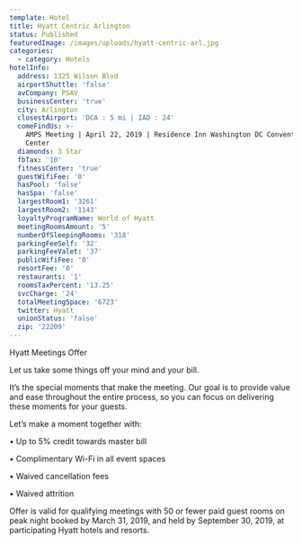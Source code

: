 ```yaml
---
template: Hotel
title: Hyatt Centric Arlington
status: Published
featuredImage: /images/uploads/hyatt-centric-arl.jpg
categories:
  - category: Hotels
hotelInfo:
  address: 1325 Wilson Blvd
  airportShuttle: 'false'
  avCompany: PSAV
  businessCenter: 'true'
  city: Arlington
  closestAirport: 'DCA : 5 mi | IAD : 24'
  comeFindUs: >-
    AMPS Meeting | April 22, 2019 | Residence Inn Washington DC Convention
    Center
  diamonds: 3 Star
  fbTax: '10'
  fitnessCenter: 'true'
  guestWifiFee: '0'
  hasPool: 'false'
  hasSpa: 'false'
  largestRoom1: '3261'
  largestRoom2: '1143'
  loyaltyProgramName: World of Hyatt
  meetingRoomsAmount: '5'
  numberOfSleepingRooms: '318'
  parkingFeeSelf: '32'
  parkingFeeValet: '37'
  publicWifiFee: '0'
  resortFee: '0'
  restaurants: '1'
  roomsTaxPercent: '13.25'
  svcCharge: '24'
  totalMeetingSpace: '6723'
  twitter: Hyatt
  unionStatus: 'false'
  zip: '22209'
---
```

Hyatt Meetings Offer

Let us take some things off your mind and your bill.

It’s the special moments that make the meeting. Our goal is to provide value and ease throughout the entire process, so you can focus on delivering these moments for your guests.

Let’s make a moment together with:

•	Up to 5% credit towards master bill

•	Complimentary Wi-Fi in all event spaces

•	Waived cancellation fees

•	Waived attrition

Offer is valid for qualifying meetings with 50 or fewer paid guest rooms on peak night booked by March 31, 2019, and held by September 30, 2019, at participating Hyatt hotels and resorts.
